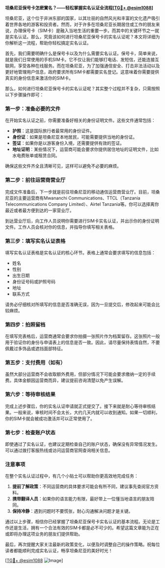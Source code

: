 **坦桑尼亚保号卡怎麽實名？——轻松掌握实名认证全流程[[TG💪+ @esim1088](https://t.me/s/esim1088)]**

坦桑尼亚，这个位于非洲东部的国家，以其壮丽的自然风光和丰富的文化遗产吸引着世界各地的游客和投资者。然而，对于许多在坦桑尼亚长期居住或工作的朋友来说，办理保号卡（SIM卡）是融入当地生活的重要一步。而其中的关键环节之一就是实名认证。那么，究竟该如何进行坦桑尼亚保号卡的实名认证呢？本文将详细为你解析这一流程，帮助你轻松搞定实名认证。

首先，我们需要明确什么是保号卡以及为什么需要实名认证。保号卡，简单来说，就是我们日常使用的手机SIM卡。它不仅让我们能够打电话、发短信，还能连接互联网，享受各种在线服务。而在坦桑尼亚，为了加强通信安全、打击非法活动以及更好地管理用户信息，政府要求所有SIM卡都需要实名登记。这意味着你需要提供真实的身份信息来激活你的SIM卡。

那么，如何进行坦桑尼亚保号卡的实名认证呢？其实整个过程并不复杂，只需按照以下步骤操作即可：

### **第一步：准备必要的文件**
在开始实名认证之前，你需要准备好相关的身份证明文件。这些文件通常包括：
- **护照**：这是国际旅行者最常用的身份证件。
- **身份证**：如果是坦桑尼亚本地居民，可能需要提供当地的身份证。
- **签证**：如果你是以游客身份入境，还需要提供有效的签证。
- **地址证明**：某些情况下，运营商可能会要求你提供居住地址的证明文件，比如水电费账单或租赁合同。

确保这些文件齐全且清晰可见，这样可以避免不必要的麻烦。

### **第二步：前往运营商营业厅**
完成文件准备后，下一步就是前往坦桑尼亚的移动通信运营商营业厅。目前，坦桑尼亚的主要运营商有Mwananchi Communications、TTCL（Tanzania Telecommunications Company Limited）、Airtel Tanzania等。你可以选择离你最近或者最方便到达的一家营业厅。

到达营业厅后，向工作人员说明你需要进行SIM卡实名认证，并出示你的身份证明文件。工作人员会核对你的信息，并指导你填写相关表格。

### **第三步：填写实名认证表格**
填写实名认证表格是实名认证的核心环节。表格上通常会要求填写的信息包括：
- 姓名
- 性别
- 出生日期
- 身份证号码或护照号码
- 地址
- 联系方式

请务必仔细核对所填写的信息是否准确无误，因为一旦提交后，修改起来可能会比较麻烦。

### **第四步：拍照留档**
在填写完表格后，运营商通常会要求你拍摄一张照片作为档案留存。这张照片一般用于验证你的身份与申请表上的信息是否一致。因此，请尽量保持表情自然，不要佩戴过多饰品或遮挡面部特征。

### **第五步：支付费用（如有）**
虽然大部分运营商不会收取额外费用，但部分情况下可能会要求缴纳一定的手续费。具体金额因运营商而异，建议提前咨询清楚以免产生误解。

### **第六步：等待审核结果**
完成上述步骤后，你的实名认证申请就正式提交了。接下来就是耐心等待审核结果。一般来说，审核时间不会太长，大约几天内就可以收到通知。如果一切顺利，你的SIM卡就会被成功激活并可以正常使用了。

### **第七步：检查账户状态**
即使通过了实名认证，也建议定期检查自己的账户状态，确保没有异常情况发生。可以通过拨打客服热线或访问运营商官网查询相关信息。

### **注意事项**
在整个实名认证过程中，有几个小贴士可以帮助你更高效地完成任务：
1. **提前了解政策**：不同运营商的具体要求可能会有所不同，建议事先查阅官方资料。
2. **携带翻译人员**：如果你的语言能力有限，最好带上一位懂当地语言的朋友陪同。
3. **保持冷静**：遇到问题时不要慌张，耐心沟通解决问题才是关键。

通过以上步骤，相信你已经掌握了坦桑尼亚保号卡实名认证的基本流程。无论是工作还是生活，拥有一个合法有效的SIM卡都是必不可少的。希望这篇文章能为正在或即将办理这项业务的朋友们提供帮助。

最后，再次提醒大家关注最新的政策变化，以便及时调整自己的操作策略。祝每位读者都能顺利完成实名认证，畅享坦桑尼亚的美好时光！

[[TG💪+ @esim1088](https://t.me/s/esim1088) ![Image](https://i.postimg.cc/4NQfJmqS/Snipaste-2025-05-13-00-14-12.png)]